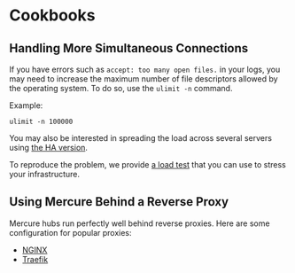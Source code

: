 # Cookbooks

## Handling More Simultaneous Connections

If you have errors such as `accept: too many open files.` in your logs, you may need to increase the maximum number of file descriptors allowed by the operating system. To do so, use the `ulimit -n` command.

Example:

    ulimit -n 100000

You may also be interested in spreading the load across several servers using [the HA version](cluster.md).

To reproduce the problem, we provide [a load test](load-test.md) that you can use to stress your infrastructure.

## Using Mercure Behind a Reverse Proxy

Mercure hubs run perfectly well behind reverse proxies.
Here are some configuration for popular proxies:

- [NGINX](nginx.md)
- [Traefik](traefik.md)
